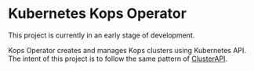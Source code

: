 # Kubernetes Kops Operator

This project is currently in an early stage of development. 

Kops Operator creates and manages Kops clusters using Kubernetes API. The intent of this project is to follow the same pattern of [ClusterAPI](https://github.com/kubernetes-sigs/cluster-api).
